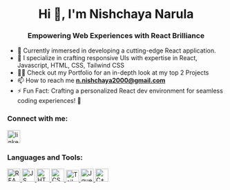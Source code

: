 <h1 align="center">Hi 👋, I'm Nishchaya Narula</h1>
<h3 align="center">Empowering Web Experiences with React Brilliance</h3>

- 🌱 Currently immersed in developing a cutting-edge React application. 
- 🌱 I specialize in crafting responsive UIs with expertise in React, Javascript, HTML, CSS, Tailwind CSS 
- 👨‍💻 Check out my Portfolio for an in-depth look at my top 2 Projects
- 📫 How to reach me **n.nishchaya2000@gmail.com**
- ⚡ Fun Fact: Crafting a personalized React dev environment for seamless coding experiences! 🚀



<h3 align="left">Connect with me:</h3>
<p align="left">
<a href="https://www.linkedin.com/in/nishchaya-narula/" target="_blank"><img align="center" src="https://cdn-icons-png.flaticon.com/256/174/174857.png" alt="linkedin" height="30" width="30" /></a>
<!-- <a href="https://www.hackerrank.com/narula_1" target="blank"><img align="center" src="https://raw.githubusercontent.com/rahuldkjain/github-profile-readme-generator/neutral-icons/src/images/icons/Social/hackerrank.svg" alt="narula_1" height="30" width="40" /></a> -->
<!-- <a href="https://codeforces.com/profile/narula_1" target="blank"><img align="center" src="https://cdn.jsdelivr.net/npm/simple-icons@3.0.1/icons/codeforces.svg" alt="narula_1" height="30" width="40" /></a>
</p> -->

<h3 align="left">Languages and Tools:</h3>
<p align="left"> 


<a href="https://react.dev/blog/2023/03/16/introducing-react-dev" target="_blank"> <img src="https://cdn.iconscout.com/icon/free/png-256/free-react-1-282599.png?f=webp" alt="REACT" width="30" height="30"/> </a>  <a href="https://developer.mozilla.org/en-US/docs/Web/JavaScript" target="_blank"> <img src="https://i.pinimg.com/564x/b4/de/20/b4de205cb6d4e7cad43c2971f780cfd9.jpg" alt="JS" width="30" height="30"/> </a>  <a href="https://developer.mozilla.org/en-US/docs/Web/HTML" target="_blank"> <img src="https://cdn.iconscout.com/icon/premium/png-512-thumb/html-255-695369.png?f=webp&w=512" alt="HTML" width="30" height="30"/> </a>  <a href="https://developer.mozilla.org/en-US/docs/Web/CSS" target="_blank"> <img src="https://cdn.iconscout.com/icon/premium/png-512-thumb/css-file-18-502467.png?f=webp&w=512" alt="CSS" width="30" height="30"/> </a>  <a href="https://tailwindcss.com/" target="_blank"> <img src="https://seeklogo.com/images/T/tailwind-css-logo-5AD4175897-seeklogo.com.png" width="30" height="27" alt="Tailwind CSS"/> </a><a href="https://api.jquery.com/" target="_blank"> <img src="https://cdn.iconscout.com/icon/free/png-512/free-jquery-8-1175153.png?f=webp&w=512" width="30" height="30" alt="Jquery"/> </a>  <a href="https://devdocs.io/cpp/" target="_blank"> <img src="https://cdn.iconscout.com/icon/free/png-512/free-c-4-226082.png?f=webp&w=512" width="30" height="30" alt="C++"/> </a>










<!-- <a href="https://tailwindcss.com/" target="_blank"> <img src="https://icons8.com/icon/4PiNHtUJVbLs/tailwind-css" alt="Tailwind CSS" width="30" height="30"/> </a>-->


  
<!--<a href="https://developer.android.com" target="_blank"> <img src="https://raw.githubusercontent.com/devicons/devicon/master/icons/android/android-original-wordmark.svg" alt="android" width="40" height="40"/></a> -->
  
<!--<a href="https://www.cprogramming.com/" target="_blank"> <img src="https://raw.githubusercontent.com/devicons/devicon/master/icons/c/c-original.svg" alt="c" width="40" height="40"/></a> -->

<!--<a href="https://www.w3schools.com/cpp/" target="_blank"> <img src="https://raw.githubusercontent.com/devicons/devicon/master/icons/cplusplus/cplusplus-original.svg" alt="cplusplus" width="40" height="40"/> </a> -->

<!--<a href="https://dart.dev" target="_blank"> <img src="https://www.vectorlogo.zone/logos/dartlang/dartlang-icon.svg" alt="dart" width="40" height="40"/> </a> <a href="https://flutter.dev" target="_blank"> <img src="https://www.vectorlogo.zone/logos/flutterio/flutterio-icon.svg" alt="flutter" width="40" height="40"/> </a> -->

<!--<a href="https://www.mysql.com/" target="_blank"> <img src="https://raw.githubusercontent.com/devicons/devicon/master/icons/mysql/mysql-original-wordmark.svg" alt="mysql" width="40" height="40"/> </a> -->



</p>

